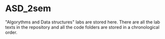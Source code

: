 # ASD_2sem
"Algorythms and Data structures" labs are stored here.
There are all the lab texts in the repository and all the code folders are stored in a chronological order.

